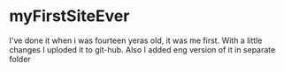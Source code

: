 # myFirstSiteEver
I've done it when i was fourteen yeras old, it was me first. With a little changes I uploded it to git-hub. Also I added eng version of it in separate folder
